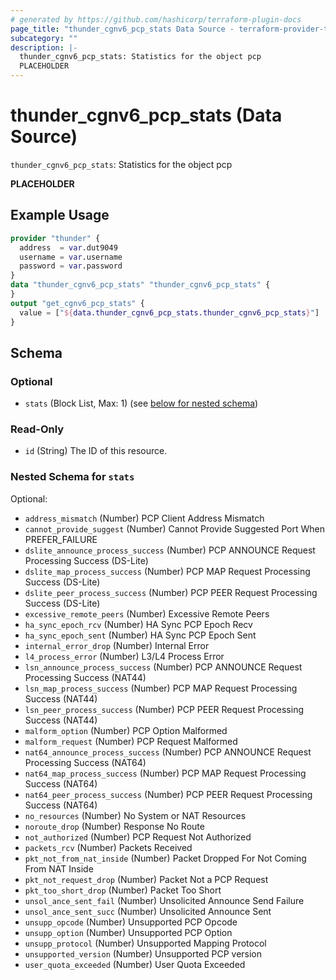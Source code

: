 ```yaml
---
# generated by https://github.com/hashicorp/terraform-plugin-docs
page_title: "thunder_cgnv6_pcp_stats Data Source - terraform-provider-thunder"
subcategory: ""
description: |-
  thunder_cgnv6_pcp_stats: Statistics for the object pcp
  PLACEHOLDER
---
```


# thunder_cgnv6_pcp_stats (Data Source)

`thunder_cgnv6_pcp_stats`: Statistics for the object pcp

__PLACEHOLDER__

## Example Usage

```terraform
provider "thunder" {
  address  = var.dut9049
  username = var.username
  password = var.password
}
data "thunder_cgnv6_pcp_stats" "thunder_cgnv6_pcp_stats" {
}
output "get_cgnv6_pcp_stats" {
  value = ["${data.thunder_cgnv6_pcp_stats.thunder_cgnv6_pcp_stats}"]
}
```

<!-- schema generated by tfplugindocs -->
## Schema

### Optional

- `stats` (Block List, Max: 1) (see [below for nested schema](#nestedblock--stats))

### Read-Only

- `id` (String) The ID of this resource.

<a id="nestedblock--stats"></a>
### Nested Schema for `stats`

Optional:

- `address_mismatch` (Number) PCP Client Address Mismatch
- `cannot_provide_suggest` (Number) Cannot Provide Suggested Port When PREFER_FAILURE
- `dslite_announce_process_success` (Number) PCP ANNOUNCE Request Processing Success (DS-Lite)
- `dslite_map_process_success` (Number) PCP MAP Request Processing Success (DS-Lite)
- `dslite_peer_process_success` (Number) PCP PEER Request Processing Success (DS-Lite)
- `excessive_remote_peers` (Number) Excessive Remote Peers
- `ha_sync_epoch_rcv` (Number) HA Sync PCP Epoch Recv
- `ha_sync_epoch_sent` (Number) HA Sync PCP Epoch Sent
- `internal_error_drop` (Number) Internal Error
- `l4_process_error` (Number) L3/L4 Process Error
- `lsn_announce_process_success` (Number) PCP ANNOUNCE Request Processing Success (NAT44)
- `lsn_map_process_success` (Number) PCP MAP Request Processing Success (NAT44)
- `lsn_peer_process_success` (Number) PCP PEER Request Processing Success (NAT44)
- `malform_option` (Number) PCP Option Malformed
- `malform_request` (Number) PCP Request Malformed
- `nat64_announce_process_success` (Number) PCP ANNOUNCE Request Processing Success (NAT64)
- `nat64_map_process_success` (Number) PCP MAP Request Processing Success (NAT64)
- `nat64_peer_process_success` (Number) PCP PEER Request Processing Success (NAT64)
- `no_resources` (Number) No System or NAT Resources
- `noroute_drop` (Number) Response No Route
- `not_authorized` (Number) PCP Request Not Authorized
- `packets_rcv` (Number) Packets Received
- `pkt_not_from_nat_inside` (Number) Packet Dropped For Not Coming From NAT Inside
- `pkt_not_request_drop` (Number) Packet Not a PCP Request
- `pkt_too_short_drop` (Number) Packet Too Short
- `unsol_ance_sent_fail` (Number) Unsolicited Announce Send Failure
- `unsol_ance_sent_succ` (Number) Unsolicited Announce Sent
- `unsupp_opcode` (Number) Unsupported PCP Opcode
- `unsupp_option` (Number) Unsupported PCP Option
- `unsupp_protocol` (Number) Unsupported Mapping Protocol
- `unsupported_version` (Number) Unsupported PCP version
- `user_quota_exceeded` (Number) User Quota Exceeded


